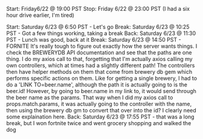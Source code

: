 Start: Friday6/22 @ 19:00 PST
Stop: Friday 6/22 @ 23:00 PST (I had a six hour drive earlier, I'm tired)

Start: Saturday 6/23 @ 6:50 PST - Let's go
Break: Saturday 6/23 @ 10:25 PST - Got a few things working, taking a break
Back: Saturday 6/23 @ 11:30 PST - Lunch was good, back at it
Break: Saturday 6/23 @ 14:50 PST - FORNITE 
    It's really tough to figure out exactly how the server wants things. I check the BREWERYDB API documentation
    and see that the paths are one thing. I do my axios call to that, forgetting that I'm actually axios calling my own controllers, which at times had a slightly different path! The controllers then have helper methods on them that come from
    brewery db gem which performs specific actions on them.
    Like for getting a single brewery, I had to do a 'LINK TO=beer.name', although the path it is actually going to is the beer.id! However, by going to beer.name in my link to, it would send through the beer name as the params. That way when I 
    did my axios call to props.match.params, it was actually going to the controller with the name, then using the 
    brewery db gm to convert that over into the id? I clearly need some explaination here.
Back: Saturday 6/23 @ 17:55 PST - that was a long break, but I won fortnite twice and went grocery shopping and walked the dog

